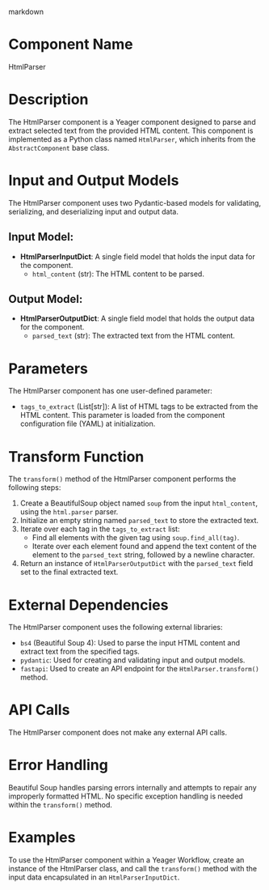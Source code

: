 markdown
# Component Name
HtmlParser

# Description
The HtmlParser component is a Yeager component designed to parse and extract selected text from the provided HTML content. This component is implemented as a Python class named `HtmlParser`, which inherits from the `AbstractComponent` base class.

# Input and Output Models
The HtmlParser component uses two Pydantic-based models for validating, serializing, and deserializing input and output data.

## Input Model:
- **HtmlParserInputDict**: A single field model that holds the input data for the component.
    - `html_content` (str): The HTML content to be parsed.

## Output Model:
- **HtmlParserOutputDict**: A single field model that holds the output data for the component.
    - `parsed_text` (str): The extracted text from the HTML content.

# Parameters
The HtmlParser component has one user-defined parameter:

- `tags_to_extract` (List[str]): A list of HTML tags to be extracted from the HTML content. This parameter is loaded from the component configuration file (YAML) at initialization.

# Transform Function
The `transform()` method of the HtmlParser component performs the following steps:

1. Create a BeautifulSoup object named `soup` from the input `html_content`, using the `html.parser` parser.
2. Initialize an empty string named `parsed_text` to store the extracted text.
3. Iterate over each tag in the `tags_to_extract` list:
   - Find all elements with the given tag using `soup.find_all(tag)`.
   - Iterate over each element found and append the text content of the element to the `parsed_text` string, followed by a newline character.
4. Return an instance of `HtmlParserOutputDict` with the `parsed_text` field set to the final extracted text.

# External Dependencies
The HtmlParser component uses the following external libraries:

- `bs4` (Beautiful Soup 4): Used to parse the input HTML content and extract text from the specified tags.
- `pydantic`: Used for creating and validating input and output models.
- `fastapi`: Used to create an API endpoint for the `HtmlParser.transform()` method.

# API Calls
The HtmlParser component does not make any external API calls.

# Error Handling
Beautiful Soup handles parsing errors internally and attempts to repair any improperly formatted HTML. No specific exception handling is needed within the `transform()` method.

# Examples
To use the HtmlParser component within a Yeager Workflow, create an instance of the HtmlParser class, and call the `transform()` method with the input data encapsulated in an `HtmlParserInputDict`.

